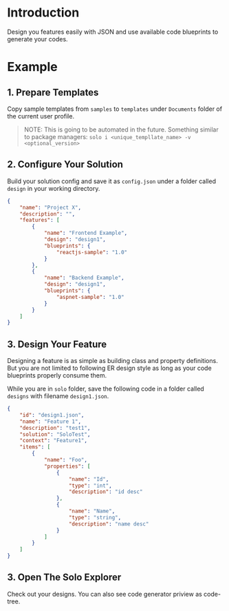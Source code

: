 # Introduction

Design you features easily with JSON and use available code blueprints to generate your codes.

# Example

## 1. Prepare Templates
Copy sample templates from `samples` to `templates` under `Documents` folder of the current user profile.

> NOTE: This is going to be automated in the future. Something similar to package managers: `solo i <unique_templlate_name> -v <optional_version>`

## 2. Configure Your Solution
Build your solution config and save it as `config.json` under a folder called `design` in your working directory.
```json
{
    "name": "Project X",
    "description": "",
    "features": [
        {
            "name": "Frontend Example",
            "design": "design1",
            "blueprints": {
                "reactjs-sample": "1.0"
            }
        },
        {
            "name": "Backend Example",
            "design": "design1",
            "blueprints": {
                "aspnet-sample": "1.0"
            }
        }
    ]
}
```
## 3. Design Your Feature
Designing a feature is as simple as building class and property definitions. But you are not limited to following ER design style as long as your code blueprints properly consume them.

While you are in `solo` folder, save the following code in a folder called `designs` with filename `design1.json`.
```json
{
    "id": "design1.json",
    "name": "Feature 1",
    "description": "test1",
    "solution": "SoloTest",
    "context": "Feature1",
    "items": [
        {
            "name": "Foo",
            "properties": [
                {
                    "name": "Id",
                    "type": "int",
                    "description": "id desc"
                },
                {
                    "name": "Name",
                    "type": "string",
                    "description": "name desc"
                }
            ]
        }
    ]
}
```

## 3. Open The Solo Explorer
Check out your designs. You can also see code generator priview as code-tree.

